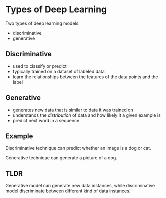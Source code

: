 # Types of Deep Learning

Two types of deep learning models:

- discriminative
- generative


## Discriminative
- used to classify or predict
- typically trained on a dataset of labeled data
- learn the relationships between the features of the data points and the label


## Generative

- generates new data that is similar to data it was trained on
- understands the _distribution_ of data and how likely it a given example is
- predict next word in a sequence

## Example


Discriminative technique can predict whether an image is a dog or cat.

Generative technique can generate a picture of a dog.

## TLDR

Generative model can generate new data instances, while discriminative model discriminate between different kind of data instances.
